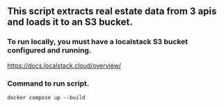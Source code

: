 ## This script extracts real estate data from 3 apis and loads it to an S3 bucket.

### To run locally, you must have a localstack S3 bucket configured and running.

https://docs.localstack.cloud/overview/

### Command to run script.

`docker compose up --build`
